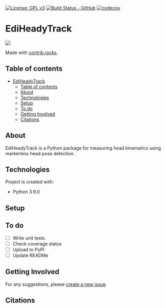 
[![License: GPL v3](https://img.shields.io/badge/License-GPLv3-blue.svg)](https://www.gnu.org/licenses/gpl-3.0) 
[![Build Status - GitHub](https://github.com/ThomasAston/EdiHeadyTrack/workflows/pytesting/badge.svg)](https://github.com/ThomasAston/EdiHeadyTrack/actions/workflows/pytesting.yml)
[![codecov](https://codecov.io/gh/ThomasAston/EdiHeadyTrack/branch/master/graph/badge.svg?token=FOE3NBS07X)](https://codecov.io/gh/younjames/trote3d)
# EdiHeadyTrack

<a href="https://github.com/ThomasAston/EdiHeadyTrack/graphs/contributors">
  <img src="https://contrib.rocks/image?repo=younjames/trote3d" />
</a>

Made with [contrib.rocks](https://contrib.rocks).

## Table of contents
- [EdiHeadyTrack](#ediheadytrack)
  - [Table of contents](#table-of-contents)
  - [About](#about)
  - [Technologies](#technologies)
  - [Setup](#setup)
  - [To do](#to-do)
  - [Getting Involved](#getting-involved)
  - [Citations](#citations)


## About
EdiHeadyTrack is a Python package for measuring head kinematics using markerless head pose detection.
	
## Technologies
Project is created with:
* Python 3.9.0
	
## Setup
<!-- To run this project, enter

```
$ cd ../pytrote3d
$ python3 trote_3d.py
```

The file that is run and the materials which are used are currently set in trote_3d.py by the following lines

```
# Input file and materials file
filename = 'Tinput.tro'
material = 'materials.json'
``` -->
## To do
- [ ] Write unit tests.
- [ ] Check coverage status
- [ ] Upload to PyPI
- [ ] Update READMe

## Getting Involved
For any suggestions, please [create a new issue](https://github.com/ThomasAston/EdiHeadyTrack/issues).

## Citations
<!-- 1. Teixeira-Dias, F. (1995). *Numerical simulation of tensile and shear tests in plane strain and plane stress* (Doctoral dissertation)
2. Teixeira-Dias, F. and Menezes, L.F. (2001), *Numerical aspects of finite element simulations of residual stresses in metal matrix composites*. Int. J. Numer. Meth. Engng., 50: 629-644.


[1]: https://www.researchgate.net/publication/237021517_Numerical_simulation_of_tensile_and_shear_tests_in_plane_strain_and_plane_stress
[2]: https://doi.org/10.1002/1097-0207(20010130)50:3<629::AID-NME41>3.0.CO;2-7 -->


